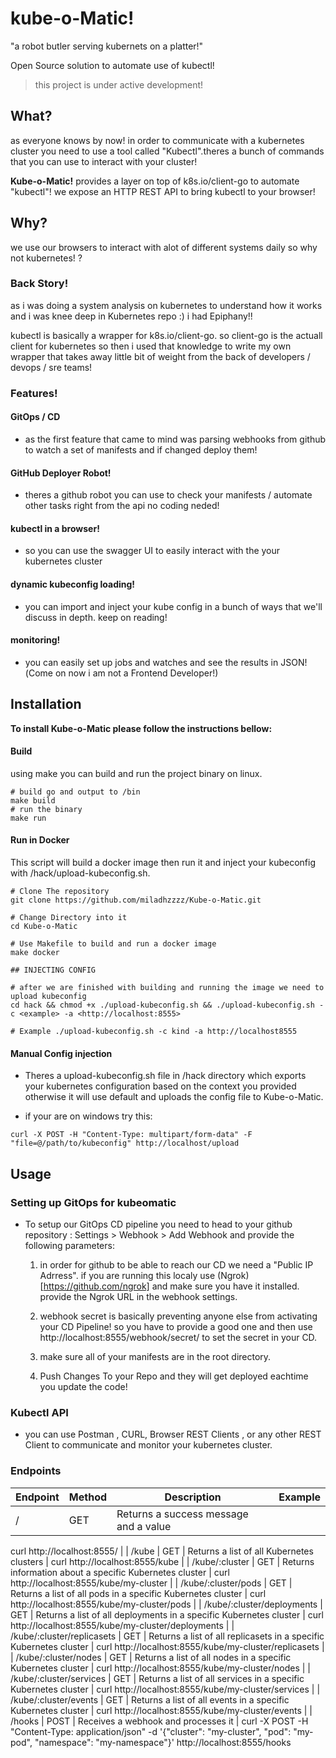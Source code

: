# kube-o-Matic!

"a robot butler serving kubernets on a platter!"

Open Source solution to automate use of kubectl!

> this project is under active development!

## What?
as everyone knows by now! in order to communicate with a kubernetes cluster you need to use a tool called "Kubectl".theres a bunch of commands that you can use to interact with your cluster!

**Kube-o-Matic!** provides a layer on top of k8s.io/client-go to automate "kubectl"!
we expose an HTTP REST API to bring kubectl to your browser!


## Why?
we use our browsers to interact with alot of different systems daily so why not kubernetes! ?

### Back Story!
as i was doing a system analysis on kubernetes to understand how it works and i was knee deep in Kubernetes repo :) i had Epiphany!!

kubectl is basically a wrapper for k8s.io/client-go. so client-go is the actuall client for kubernetes so then i used that knowledge to write my own wrapper that takes away little bit of weight from the back of developers / devops / sre teams!

### Features!

#### GitOps / CD
- as the first feature that came to mind was parsing webhooks from github to watch a set of manifests and if changed deploy them!

#### GitHub Deployer Robot!
- theres a github robot you can use to check your manifests / automate other tasks right from the api no coding neded!

#### kubectl in a browser!
- so you can use the swagger UI to easily interact with the your kubernetes cluster

#### dynamic kubeconfig loading!
- you can import and inject your kube config in a bunch of ways that we'll discuss in depth. keep on reading!

#### monitoring!
- you can easily set up jobs and watches and see the results in JSON!(Come on now i am not a Frontend Developer!)

## Installation

**To install Kube-o-Matic please follow the instructions bellow:**

#### Build
using make you can build and run the project binary on linux.
```shell
# build go and output to /bin
make build
# run the binary
make run
```

#### Run in Docker

This script will build a docker image then run it and inject your kubeconfig with /hack/upload-kubeconfig.sh.

```shell
# Clone The repository
git clone https://github.com/miladhzzzz/Kube-o-Matic.git

# Change Directory into it
cd Kube-o-Matic

# Use Makefile to build and run a docker image
make docker

## INJECTING CONFIG

# after we are finished with building and running the image we need to upload kubeconfig
cd hack && chmod +x ./upload-kubeconfig.sh && ./upload-kubeconfig.sh -c <example> -a <http://localhost:8555>

# Example ./upload-kubeconfig.sh -c kind -a http://localhost8555

```

#### Manual Config injection

- Theres a upload-kubeconfig.sh file in /hack directory which exports your kubernetes configuration based on the context you provided otherwise it will use default and uploads the config file to Kube-o-Matic.

- if your are on windows try this:
```shell
curl -X POST -H "Content-Type: multipart/form-data" -F "file=@/path/to/kubeconfig" http://localhost/upload
```

## Usage

### Setting up GitOps for kubeomatic
- To setup our GitOps CD pipeline you need to head to your github repository : Settings > Webhook > Add Webhook and provide the following parameters:
    1. in order for github to be able to reach our CD we need a "Public IP Adrress". if you are running this localy use (Ngrok)[https://github.com/ngrok] and make sure you have it installed. provide the Ngrok URL in the webhook settings.

    2. webhook secret is basically preventing anyone else from activating your CD Pipeline! so you have to provide a good one and then use http://localhost:8555/webhook/secret/<YOUR SECRET HERE> to set the secret in your CD.

    3. make sure all of your manifests are in the root directory.

    4. Push Changes To your Repo and they will get deployed eachtime you update the code!

### Kubectl API

- you can use Postman , CURL, Browser REST Clients , or any other REST Client to communicate and monitor your kubernetes cluster.

### Endpoints

| Endpoint | Method | Description | Example |
| --- | --- | --- | --- |
| / | GET | Returns a success message and a value | 
curl http://localhost:8555/
 |
| /kube | GET | Returns a list of all Kubernetes clusters | 
curl http://localhost:8555/kube
 |
| /kube/:cluster | GET | Returns information about a specific Kubernetes cluster | 
curl http://localhost:8555/kube/my-cluster
 |
| /kube/:cluster/pods | GET | Returns a list of all pods in a specific Kubernetes cluster | 
curl http://localhost:8555/kube/my-cluster/pods
 |
| /kube/:cluster/deployments | GET | Returns a list of all deployments in a specific Kubernetes cluster | 
curl http://localhost:8555/kube/my-cluster/deployments
 |
| /kube/:cluster/replicasets | GET | Returns a list of all replicasets in a specific Kubernetes cluster | 
curl http://localhost:8555/kube/my-cluster/replicasets
 |
| /kube/:cluster/nodes | GET | Returns a list of all nodes in a specific Kubernetes cluster | 
curl http://localhost:8555/kube/my-cluster/nodes
 |
| /kube/:cluster/services | GET | Returns a list of all services in a specific Kubernetes cluster | 
curl http://localhost:8555/kube/my-cluster/services
 |
| /kube/:cluster/events | GET | Returns a list of all events in a specific Kubernetes cluster | 
curl http://localhost:8555/kube/my-cluster/events
 |
| /hooks | POST | Receives a webhook and processes it | 
curl -X POST -H "Content-Type: application/json" -d '{"cluster": "my-cluster", "pod": "my-pod", "namespace": "my-namespace"}' http://localhost:8555/hooks
